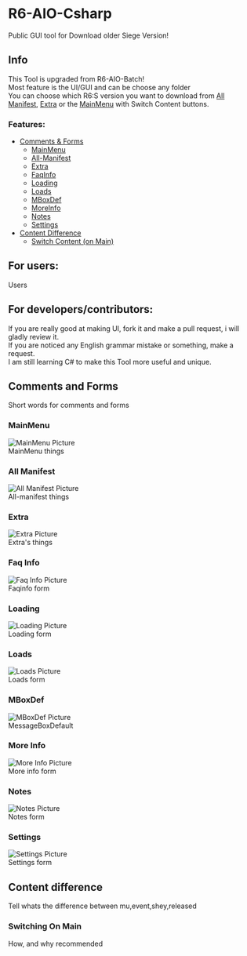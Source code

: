 # R6-AIO-Csharp
Public GUI tool for Download older Siege Version!

## Info
This Tool is upgraded from R6-AIO-Batch!\
Most feature is the UI/GUI and can be choose any folder\
You can choose which R6:S version you want to download from [All Manifest](#all-manifest), [Extra](#extra)
or the [MainMenu](#mainmenu) with Switch Content buttons.

### Features:
- [Comments & Forms](#comments-and-forms)
  - [MainMenu](#mainmenu)
  - [All-Manifest](#all-manifest)
  - [Extra](#extra)
  - [FaqInfo](#faq-info)
  - [Loading](#loading)
  - [Loads](#loads)
  - [MBoxDef](#mboxdef)
  - [MoreInfo](#more-info)
  - [Notes](#notes)
  - [Settings](#settings)
- [Content Difference](#content-difference)
  - [Switch Content (on Main)](#switching-on-main)

## For users:
Users

## For developers/contributors:
If you are really good at making UI, fork it and make a pull request, i will gladly review it.\
If you are noticed any English grammar mistake or something, make a request.\
I am still learning C# to make this Tool more useful and unique.


## Comments and Forms
Short words for comments and forms

### MainMenu
![MainMenu Picture](https://github.com/SlejmUr/R6-AIO-Csharp/blob/ReadMe-Patches/ReadMe/MainMenu.png?raw=true)\
MainMenu things

### All Manifest
![All Manifest Picture](https://github.com/SlejmUr/R6-AIO-Csharp/blob/ReadMe-Patches/ReadMe/All-Manifest.png?raw=true)\
All-manifest things

### Extra
![Extra Picture](https://github.com/SlejmUr/R6-AIO-Csharp/blob/ReadMe-Patches/ReadMe/Extra.png?raw=true)\
Extra's things

### Faq Info
![Faq Info Picture](https://github.com/SlejmUr/R6-AIO-Csharp/blob/ReadMe-Patches/ReadMe/FAQ-Info.png?raw=true)\
Faqinfo form

### Loading
![Loading Picture](https://github.com/SlejmUr/R6-AIO-Csharp/blob/ReadMe-Patches/ReadMe/Loading.png?raw=true)\
Loading form

### Loads
![Loads Picture](https://github.com/SlejmUr/R6-AIO-Csharp/blob/ReadMe-Patches/ReadMe/Loads.png?raw=true)\
Loads form

### MBoxDef
![MBoxDef Picture](https://github.com/SlejmUr/R6-AIO-Csharp/blob/ReadMe-Patches/ReadMe/MBoxDef.png?raw=true)\
MessageBoxDefault

### More Info
![More Info Picture](https://github.com/SlejmUr/R6-AIO-Csharp/blob/ReadMe-Patches/ReadMe/MoreINFO.png?raw=true)\
More info form

### Notes
![Notes Picture](https://github.com/SlejmUr/R6-AIO-Csharp/blob/ReadMe-Patches/ReadMe/Notes.png?raw=true)\
Notes form

### Settings
![Settings Picture](https://github.com/SlejmUr/R6-AIO-Csharp/blob/ReadMe-Patches/ReadMe/Settings.png?raw=true)\
Settings form


## Content difference
Tell whats the difference between mu,event,shey,released

### Switching On Main
How, and why recommended
